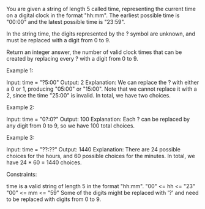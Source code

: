 You are given a string of length 5 called time, representing the current time
on a digital clock in the format "hh:mm". The earliest possible time is
"00:00" and the latest possible time is "23:59".

In the string time, the digits represented by the ? symbol are unknown, and
must be replaced with a digit from 0 to 9.

Return an integer answer, the number of valid clock times that can be created
by replacing every ? with a digit from 0 to 9.


Example 1:


Input: time = "?5:00"
Output: 2
Explanation: We can replace the ? with either a 0 or 1, producing "05:00" or
"15:00". Note that we cannot replace it with a 2, since the time "25:00" is
invalid. In total, we have two choices.


Example 2:


Input: time = "0?:0?"
Output: 100
Explanation: Each ? can be replaced by any digit from 0 to 9, so we have 100
total choices.


Example 3:


Input: time = "??:??"
Output: 1440
Explanation: There are 24 possible choices for the hours, and 60 possible
choices for the minutes. In total, we have 24 * 60 = 1440 choices.



Constraints:


time is a valid string of length 5 in the format "hh:mm".
"00" <= hh <= "23"
"00" <= mm <= "59"
Some of the digits might be replaced with '?' and need to be replaced with
digits from 0 to 9.




